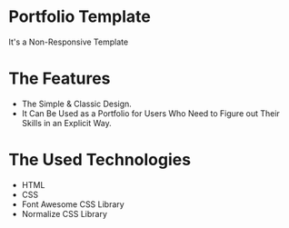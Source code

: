 # Portfolio Template
It's a Non-Responsive Template

# The Features
* The Simple & Classic Design.
* It Can Be Used as a Portfolio for Users Who Need to Figure out Their Skills in an Explicit Way.
 
 # The Used Technologies
 * HTML
 * CSS
 * Font Awesome CSS Library
 * Normalize CSS Library
